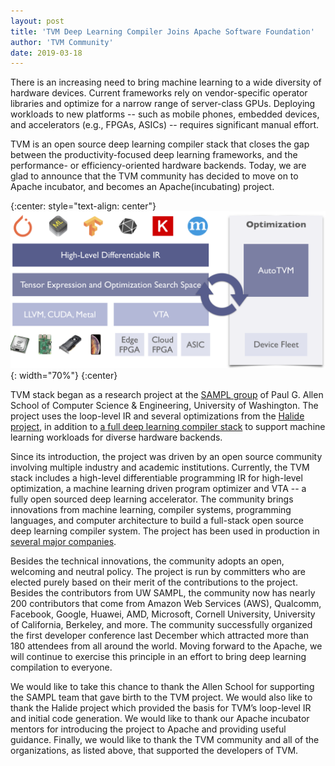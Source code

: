 ```yaml
---
layout: post
title: 'TVM Deep Learning Compiler Joins Apache Software Foundation'
author: 'TVM Community'
date: 2019-03-18
---
```

There is an increasing need to bring machine learning to a wide diversity of hardware devices. Current frameworks rely on vendor-specific operator libraries and optimize for a narrow range of server-class GPUs. Deploying workloads to new platforms -- such as mobile phones, embedded devices, and accelerators (e.g., FPGAs, ASICs) -- requires significant manual effort.

TVM is an open source deep learning compiler stack that closes the gap between the productivity-focused deep learning frameworks, and the performance- or efficiency-oriented hardware backends. Today, we are glad to announce that the TVM community has decided to move on to Apache incubator, and becomes an Apache(incubating) project.

{:center: style="text-align: center"}
![image](/images/main/tvm-stack.png){: width="70%"}
{:center}

TVM stack began as a research project at the [SAMPL group](https://sampl.cs.washington.edu/) of Paul G. Allen School of Computer Science & Engineering, University of Washington. The project uses the loop-level IR and several optimizations from the [Halide project](http://halide-lang.org/), in addition to [a full deep learning compiler stack](https://tvm.ai/about) to support machine learning workloads for diverse hardware backends.

Since its introduction, the project was driven by an open source community involving multiple industry and academic institutions. Currently, the TVM stack includes a high-level differentiable programming IR for high-level optimization, a machine learning driven program optimizer and VTA -- a fully open sourced deep learning accelerator. The community brings innovations from machine learning, compiler systems, programming languages, and computer architecture to build a full-stack open source deep learning compiler system. The project has been used in production in [several major companies](https://sampl.cs.washington.edu/tvmconf/#about-tvmconf).

Besides the technical innovations, the community adopts an open, welcoming and neutral policy. The project is run by committers who are elected purely based on their merit of the contributions to the project. Besides the contributors from UW SAMPL, the community now has nearly 200 contributors that come from Amazon Web Services (AWS), Qualcomm, Facebook, Google, Huawei, AMD, Microsoft, Cornell University, University of California, Berkeley, and more.        The community successfully organized the first developer conference last December which attracted more than 180 attendees from all around the world. Moving forward to the Apache, we will continue to exercise this principle in an effort to bring deep learning compilation to everyone.

We would like to take this chance to thank the Allen School for supporting the SAMPL team that gave birth to the TVM project. We would also like to thank the Halide project which provided the basis for TVM’s loop-level IR and initial code generation. We would like to thank our Apache incubator mentors for introducing the project to Apache and providing useful guidance. Finally, we would like to thank the TVM community and all of the organizations, as listed above, that supported the developers of TVM.
